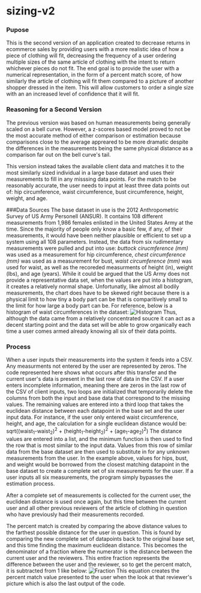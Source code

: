 # sizing-v2

### Pupose
This is the second version of an application created to decrease returns in ecommerce sales by providing users with a more realistic idea of how a piece of clothing will fit, decreasing the frequency of a user ordering multiple sizes of the same article of clothing with the intent to return whichever pieces do not fit. The end goal is to provide the user with a numerical representation, in the form of a percent match score, of how similarly the article of clothing will fit them compared to a picture of another shopper dressed in the item. This will allow customers to order a single size with an an increased level of confidence that it will fit.

### Reasoning for a Second Version
The previous version was based on human measurements being generally scaled on a bell curve. However, a z-scores based model proved to not be the most accurate method of either comparison or estimation because comparisons close to the average appreared to be more dramatic despite the differences in the measurements being the same physical distance as a comparison far out on the bell curve's tail.  

This version instead takes the available client data and matches it to the most similarly sized individual in a large base dataset and uses their measurements to fill in any misssing data points. For the match to be reasonably accurate, the user needs to input at least three data points out of: hip circumference, waist circumference, bust circumference, height, weight, and age.

###Data Sources
The base dataset in use is the 2012 Anthropometric Survey of US Army Personell (ANSUR). It contains 108 different measurements from 1,986 females enlisted in the United States Army at the time. Since the majority of people only know a basic few, if any, of their measurements, it would have been neither plausible or efficient to set up a system using all 108 parameters. Instead, the data from six rudimentary measurements were pulled and put into use: *buttock cirucmference (mm)* was used as a measurement for hip circumference, *chest circumference (mm)* was used as a measurement for bust, *waist circumference (mm)* was used for waist, as well as the recoreded measurments of height (in), weight (lbs), and age (years). While it could be argued that the US Army does not provide a representative data set, when the values are put into a histogram, it creates a relatively normal shape. Unfortunatly, like almost all bodily measurements, the chart does have to be skewed right because there is a physical limit to how tiny a body part can be that is comparitively small to the limit for how large a body part can be. For reference, below is a histogram of waist circumferences in the dataset:
![Histogram](https://www.dropbox.com/s/hg4by5twkp0jaa8/waistcircumference.png)
Thus, although the data came from a relatively concentrated soucre it can act as a decent starting point and the data set will be able to grow organically each time a user comes armed already knowing all six of their data points.

### Process
When a user inputs their measurements into the system it feeds into a CSV. Any measurments not entered by the user are represented by zeros. The code represented here shows what occurs after this transfer and the current user's data is present in the last row of data in the CSV.
If a user enters incomplete information, meaning there are zeros in the last row of the CSV of client inputs, two loops are initialized that temporarily delete the columns from both the input and base data that correspond to the missing values. The remaining values are entered into a third loop that takes the euclidean distance between each datapoint in the base set and the user input data. For instance, if the user only entered waist circumference, height, and age, the calculation for a single euclidean distance would be:
  sqrt((waist<sub>1</sub>-waist<sub>2</sub>)<sup>2</sup> + (height<sub>1</sub>-height<sub>2</sub>)<sup>2</sup> +    (age<sub>1</sub>-age<sub>2</sub>)<sup>2</sup>)
  The distance values are entered into a list, and the minimum function is then used to find the row that is most similar to the input data. Values from this row of similar data from the base dataset are then used to substitute in for any unknown measurements from the user. In the example above, values for hips, bust, and weight would be borrowed from the closest matching datapoint in the base dataset to create a complete set of six measurements for the user. If a user inputs all six measurements, the program simply bypasses the estimation process.
  
  After a complete set of measurements is collected for the current user, the euclidean distance is used once again, but this time between the current user and all other previous reviewers of the article of clothing in question who have previously had their measurements recorded. 
  
  The percent match is created by comparing the above distance values to the farthest possible distance for the user in question. This is found by comparing the new complete set of datapoints back to the original base set, and this time finding the maximum euclidean distance. This becomes the denominator of a fraction where the numerator is the distance between the current user and the reviewers. This entire fraction represents the difference between the user and the reviewer, so to get the percent match, it is subtracted from 1 like below:
![Fraction](https://www.dropbox.com/s/k9s7kodaemgu3hk/Screen%20Shot%202019-07-30%20at%204.25.25%20PM.png?raw=true)
This equation creates the percent match value presented to the user when the look at that reviewer's picture which is also the last output of the code.
